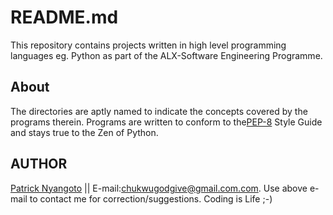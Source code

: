 # README.md
This repository contains projects written in high level programming languages eg. Python as
part of the ALX-Software Engineering Programme.

## About
The directories are aptly named to indicate the concepts covered by the programs therein. Programs are written to conform to the[PEP-8](https://www.python.org/dev/peps/pep-0008/) Style Guide and stays true to the Zen of Python.

## AUTHOR
[Patrick Nyangoto](https://github.com/chukwu-godgive) || E-mail:chukwugodgive@gmail.com.com.
Use above e-mail to contact me for correction/suggestions.
Coding is Life ;-)
